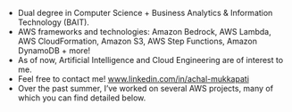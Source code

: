 - Dual degree in Computer Science + Business Analytics & Information Technology (BAIT).
- AWS frameworks and technologies: Amazon Bedrock, AWS Lambda, AWS CloudFormation, Amazon S3, AWS Step Functions, Amazon DynamoDB + more!
- As of now, Artificial Intelligence and Cloud Engineering are of interest to me.
- Feel free to contact me! www.linkedin.com/in/achal-mukkapati
- Over the past summer, I’ve worked on several AWS projects, many of which you can find detailed below.
<!--
**Achal2/Achal2** is a ✨ _special_ ✨ repository because its `README.md` (this file) appears on your GitHub profile.

Here are some ideas to get you started:

- 🔭 I’m currently working on ...
- 🌱 I’m currently learning ...
- 👯 I’m looking to collaborate on ...
- 🤔 I’m looking for help with ...
- 💬 Ask me about ...
- 📫 How to reach me: ...
- 😄 Pronouns: ...
- ⚡ Fun fact: ...
- ![movdragonite](https://github.com/user-attachments/assets/c4085761-46ae-49e0-9c3c-0a16c6e5ea52)

-->
